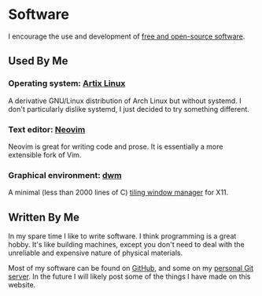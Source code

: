 # Software

I encourage the use and development of [free and open-source software](https://en.wikipedia.org/wiki/Free_and_open-source_software).

## Used By Me

### Operating system: [Artix Linux](https://artixlinux.org/)

A derivative GNU/Linux distribution of Arch Linux but without systemd.
I don't particularly dislike systemd, I just decided to try something different.

### Text editor: [Neovim](https://neovim.io/)

Neovim is great for writing code and prose. It is essentially a more extensible fork of Vim.

### Graphical environment: [dwm](https://dwm.suckless.org/)

A minimal (less than 2000 lines of C) [tiling window manager](https://en.wikipedia.org/wiki/Tiling_window_manager) for X11.

## Written By Me

In my spare time I like to write software. I think programming is a great hobby.
It's like building machines, except you don't need to deal with the unreliable
and expensive nature of physical materials.

Most of my software can be found on [GitHub](https://github.com/tteeoo), and some on my [personal Git server](https://git.theohenson.com).
In the future I will likely post some of the things I have made on this website.
